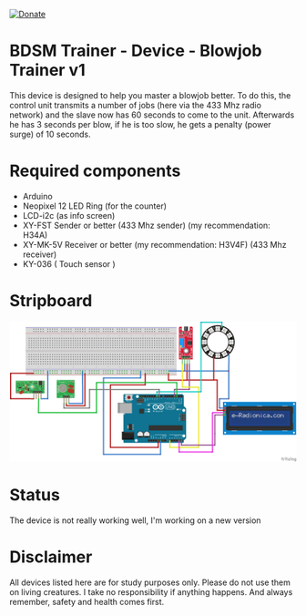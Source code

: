 [![Donate](https://img.shields.io/badge/Donate-PayPal-green.svg)](https://www.paypal.com/cgi-bin/webscr?cmd=_s-xclick&hosted_button_id=WW6MCU8NV8CTG)

# BDSM Trainer - Device - Blowjob Trainer v1
This device is designed to help you master a blowjob better. To do this, the control unit transmits a number of jobs (here via the 433 Mhz radio network) and the slave now has 60 seconds to come to the unit. Afterwards he has 3 seconds per blow, if he is too slow, he gets a penalty (power surge) of 10 seconds.

# Required components

* Arduino
* Neopixel 12 LED Ring (for the counter)
* LCD-i2c (as info screen)
* XY-FST Sender or better (433 Mhz sender) (my recommendation: H34A)
* XY-MK-5V Receiver or better (my recommendation: H3V4F) (433 Mhz receiver)
* KY-036 ( Touch sensor )

# Stripboard
![The stripboard](stripboard/blowjob-device.png)

# Status
The device is not really working well, I'm working on a new version

# Disclaimer
All devices listed here are for study purposes only. Please do not use them on living creatures. I take no responsibility if anything happens. And always remember, safety and health comes first.
